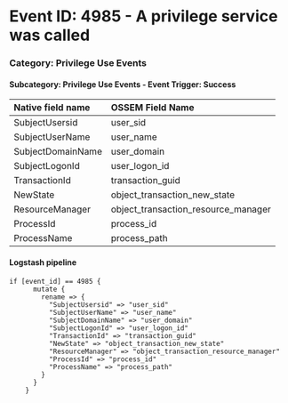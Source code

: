 # Event ID: 4985 - A privilege service was called
### Category: Privilege Use Events
#### Subcategory: Privilege Use Events - Event Trigger: Success

|Native field name            |OSSEM Field Name                     |
|:----------------------------|:------------------------------------|
| SubjectUsersid              | user_sid                            |
| SubjectUserName             | user_name                           |
| SubjectDomainName           | user_domain                         |
| SubjectLogonId              | user_logon_id                       |
| TransactionId               | transaction_guid                    |
| NewState                    | object_transaction_new_state        |
| ResourceManager             | object_transaction_resource_manager |
| ProcessId                   | process_id                          |
| ProcessName                 | process_path                        |

#### Logstash pipeline

```
if [event_id] == 4985 {
      mutate {
        rename => {
          "SubjectUsersid" => "user_sid"
          "SubjectUserName" => "user_name"
          "SubjectDomainName" => "user_domain"
          "SubjectLogonId" => "user_logon_id"
          "TransactionId" => "transaction_guid"
          "NewState" => "object_transaction_new_state"
          "ResourceManager" => "object_transaction_resource_manager"
          "ProcessId" => "process_id"
          "ProcessName" => "process_path"
        }
      }
    }
```